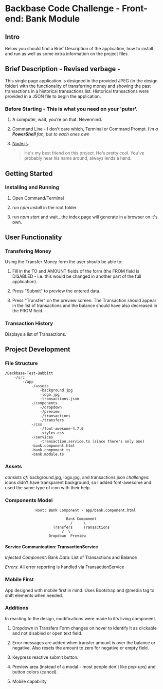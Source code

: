 # Backbase Code Challenge - Front-end: Bank Module

## Intro

Below you should find a Brief Description of the application, how to install and run as well as some extra information on the project files.

## Brief Description - Revised verbage -

This single page application is designed in the provided JPEG (in the design folder) with the functionality of transferring money and showing the past transactions in a historical transactions list. Historical transactions were provided in a JSON file to begin the application.

### Before Starting - This is what you need on your 'puter'.

1. A computer, wait, you're on that. Nevermind.

2. Command Line - I don't care which, Terminal or Command Prompt. 
		_I'm a **PowerShell** fan, but to each ones own_

3. [Node.js](https://nodejs.org). 
	>He's my best friend on this project. He's pretty cool.
	>You've probably hear his name around, always lends a hand.
	
## Getting Started

### Installing and Running

1. Open Command/Terminal

2. run *npm install* in the root folder

3. run *npm start* and wait...the index page will generate in a browser on it's own.

## User Functionality

### Transfering Money

Using the Transfer Money form the user shoulb be able to:

1. Fill in the TO and AMOUNT fields of the form (the FROM field is DISABLED - i.e. this would be changed in another part of the full application).

2. Press "Submit" to preview the entered data.

3. Press "Transfer" on the preview screen. The Transaction should appear in the list of transactions and the balance should have also decreased in the FROM field.

### Transaction History

Displays a list of Transactions.

## Project Development

### File Structure

```
/Backbase-Test-Babbitt
	-/src
		-/app
			-/assets
				-background.jpg
				-logo.jpg
				-transactions.json
			-/components
				-/dropdown
				-/preview
				-/transactions
				-/transfers
			-/css
				-/font-awesome-4.7.0
				-styles.css
			-/services
				-transaction.service.ts (since there's only one)
			-bank.component.html
			-bank.component.ts
			-bank.module.ts
```

### Assets
*consists of*: background.jpg, logo.jpg, and transactions.json
*challenges*: icons didn't have transparent background, so I added font-awesome and used the same type of icon with their help.

### Components Model
```	  	      
	  	      Root: Bank Component - app/bank.component.html

					        Bank Component
					          /     \
					  Transfers     Transactions
					      /  \
					Dropdown  Preview

```

#### Service Communication: TransactionService

*Injected Component*: Bank
*Data*: List of Transactions and Balance

*Errors*: All error reporting is handled via TransactionService

### Mobile First 

App designed with mobile first in mind. Uses Bootstrap and @media tag to shift elements when needed.

### Additions

In reacting to the design, modifications were made to it's living component.
	
1. Dropdown in Transfers Form changes on hover to identify it as clickable and not disabled or open text field.

2. Error messages are added when transfer amount is over the balance or negative. Also resets the amount to zero for negative or empty field.

3. Keypress reactive submit button.

4. Preview area (instead of a modal - most people don't like pop-ups) and button colors (cancel).

5. Mobile capability
